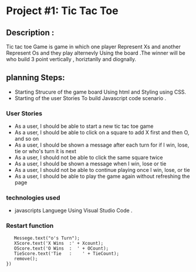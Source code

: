 # Project #1: Tic Tac Toe
## Description :
Tic tac toe Game is game in which one player Represent Xs and another Represent Os and they play alternevly Using the board  .The winner will be who build 3 point vertically , horiztanlly and diognally. 

## planning Steps:
- Starting Strucure of the game board Using html and Styling using CSS.
- Starting of the user Stories To build Javascript code scenario .

### User Stories

- As a user, I should be able to start a new tic tac toe game
- As a user, I should be able to click on a square to add X first and then O, and so on
- As a user, I should be shown a message after each turn for if I win, lose, tie or who's turn it is next
- As a user, I should not be able to click the same square twice
- As a user, I should be shown a message when I win, lose or tie
- As a user, I should not be able to continue playing once I win, lose, or tie
- As a user, I should be able to play the game again without refreshing the page

### technologies used
- javascripts Languege Using Visual Studio Code .
  

 ### Restart function 


 ``` $('#Restart').on('click', function() {
    Messege.text("o's Turn");
    XScore.text('X Wins  :' + Xcount);
    OScore.text('O Wins  :  ' + OCount);
    TieScore.text('Tie   :    ' + TieCount);
    remove();
})
  